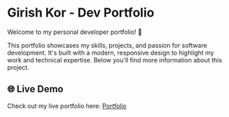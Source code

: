 # Girish Kor - Dev Portfolio

Welcome to my personal developer portfolio! 🚀

This portfolio showcases my skills, projects, and passion for software development. It's built with a modern, responsive design to highlight my work and technical expertise. Below you'll find more information about this project.

## 🌐 Live Demo

Check out my live portfolio here: [Portfolio](https://portfolio-dgi6.onrender.com/)

